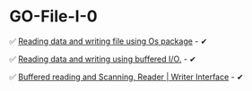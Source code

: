 # GO-File-I-0

✅ [Reading data and writing file using Os package](https://golangdocs.com/io-package-in-golang) - ✔

✅ [Reading data and writing using buffered I/O.](https://www.educative.io/edpresso/how-to-read-and-write-with-golang-bufio) - ✔

✅ [Buffered reading and Scanning, Reader | Writer Interface](https://www.educative.io/edpresso/how-to-read-and-write-with-golang-bufio) - ✔
